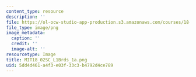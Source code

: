 ```yaml
---
content_type: resource
description: ''
file: https://ol-ocw-studio-app-production.s3.amazonaws.com/courses/18-02sc-multivariable-calculus-fall-2010/5dd4d461a4f3e03f33c3b4792d4ce789_MIT18_02SC_L1Brds_1a.png
file_type: image/png
image_metadata:
  caption: ''
  credit: ''
  image-alt: ''
resourcetype: Image
title: MIT18_02SC_L1Brds_1a.png
uid: 5dd4d461-a4f3-e03f-33c3-b4792d4ce789
---
```

